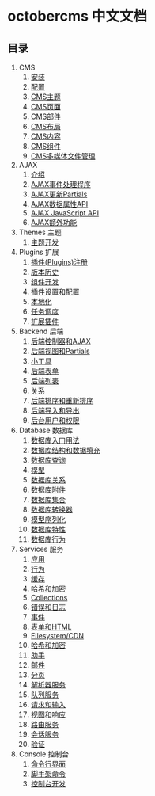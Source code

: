 # octobercms 中文文档
## 目录
1. CMS
    1. [安装](setup-installation.md)
    1. [配置](setup-configuration.md)
    1. [CMS主题](cms-themes.md)
    1. [CMS页面](cms-pages.md)
    1. [CMS部件](cms-partials.md)
    1. [CMS布局](cms-layouts.md)
    1. [CMS内容](cms-content.md)
    1. [CMS组件](cms-content.md)
    1. [CMS多媒体文件管理](cms-mediamanager.md)
1. AJAX
    1. [介绍](ajax-introduction.md)
    1. [AJAX事件处理程序](ajax-handlers.md)
    1. [AJAX更新Partials](ajax-update-partials.md)
    1. [AJAX数据属性API](ajax-attributes-api.md)
    1. [AJAX JavaScript API](ajax-javascript-api.md)
    1. [AJAX额外功能](ajax-extras.md)
1. Themes 主题
    1. [主题开发](themes-development.md)
1. Plugins 扩展
    1. [插件(Plugins)注册](plugin-registration.md)
    1. [版本历史](plugin-updates.md)
    1. [组件开发](plugin-components.md)
    1. [插件设置和配置](plugin-settings.md)
    1. [本地化](plugin-localization.md)
    1. [任务调度](plugin-scheduling.md)
    1. [扩展插件](plugin-extending.md)
1. Backend 后端
    1. [后端控制器和AJAX](backend-controllers-ajax.md)
    1. [后端视图和Partials](backend-views-partials.md)
    1. [小工具](backend-widgets.md)
    1. [后端表单](backend-forms.md)
    1. [后端列表](backend-lists.md)
    1. [关系](backend-relations.md)
    1. [后端排序和重新排序](backend-reorder.md)
    1. [后端导入和导出](backend-import-export.md)
    1. [后台用户和权限](backend-users.md)
1. Database 数据库
    1. [数据库入门用法](database-basics.md)
    1. [数据库结构和数据填充](database-structure.md)
    1. [数据库查询](database-query.md)
    1. [模型](database-model.md)
    1. [数据库关系](database-relations.md)
    1. [数据库附件](database-attachments.md)
    1. [数据库集合](database-collection.md)
    1. [数据库转换器](database-mutators.md)
    1. [模型序列化](database-serialization.md)
    1. [数据库特性](database-traits.md)
    1. [数据库行为](database-behaviors.md)
1. Services 服务
    1. [应用](services-application.md)
    1. [行为](services-behaviors.md)
    1. [缓存](services-cache.md)
    1. [哈希和加密](services-hashing-encryption.md)
    1. [Collections](services-collections.md)
    1. [错误和日志](services-error-log.md)
    1. [事件](services-events.md)
    1. [表单和HTML](services-html.md)
    1. [Filesystem/CDN](services-filesystem-cdn.md)
    1. [哈希和加密](services-hashing-encryption.md)
    1. [助手](services-helpers.md)
    1. [邮件](services-mail.md)
    1. [分页](services-pagination.md)
    1. [解析器服务](services-parser.md)
    1. [队列服务](services-queues.md)
    1. [请求和输入](services-request-input.md)
    1. [视图和响应](services-response-view.md)
    1. [路由服务](services-router.md)
    1. [会话服务](services-session.md)
    1. [验证](services-validation.md) 
1. Console 控制台
    1. [命令行界面](console-commands.md)
    1. [脚手架命令](console-scaffolding.md)
    1. [控制台开发](console-development.md)
